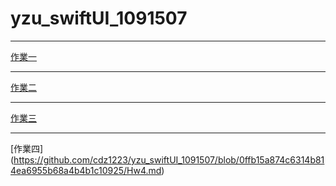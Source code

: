 # yzu_swiftUI_1091507
---------------------------------------
[作業一](https://github.com/cdz1223/yzu_swiftUI_1091507/blob/b8c443c8728f64cb666347ddfd692533ff29edcd/hw1.md)

---------------------------------------
[作業二](https://github.com/cdz1223/yzu_swiftUI_1091507/blob/dba262b8f3bb60340c8a104abb2f9916d703c26a/hw2.md)

---------------------------------------
[作業三](https://github.com/cdz1223/yzu_swiftUI_1091507/blob/71a093b46ef5dee5b0b3a58036d2229f218ee02e/hw3.md)

---------------------------------------
[作業四] (https://github.com/cdz1223/yzu_swiftUI_1091507/blob/0ffb15a874c6314b814ea6955b68a4b4b1c10925/Hw4.md)

